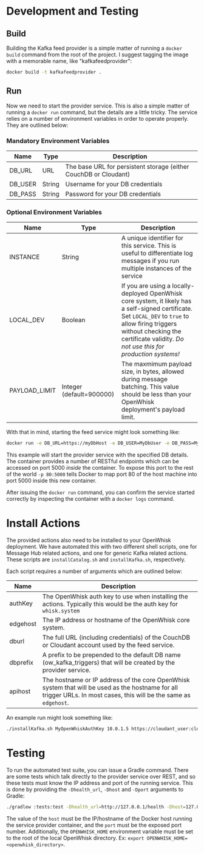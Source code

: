 # Development and Testing
## Build
Building the Kafka feed provider is a simple matter of running a `docker build` command from the root of the project. I suggest tagging the image with a memorable name, like "kafkafeedprovider":

``` sh
docker build -t kafkafeedprovider .
```

## Run
Now we need to start the provider service. This is also a simple matter of running a `docker run` command, but the details are a little tricky. The service relies on a number of environment variables in order to operate properly. They are outlined below:

### Mandatory Environment Variables
|Name|Type|Description|
|---|---|---|
|DB_URL|URL|The base URL for persistent storage (either CouchDB or Cloudant)|
|DB_USER|String|Username for your DB credentials|
|DB_PASS|String|Password for your DB credentials|

### Optional Environment Variables
|Name|Type|Description|
|---|---|---|
|INSTANCE|String|A unique identifier for this service. This is useful to differentiate log messages if you run multiple instances of the service|
|LOCAL_DEV|Boolean|If you are using a locally-deployed OpenWhisk core system, it likely has a self-signed certificate. Set `LOCAL_DEV` to `true` to allow firing triggers without checking the certificate validity. *Do not use this for production systems!*|
|PAYLOAD_LIMIT|Integer (default=900000)|The maxmimum payload size, in bytes, allowed during message batching. This value should be less than your OpenWhisk deployment's payload limit.|

With that in mind, starting the feed service might look something like:

```sh
docker run -e DB_URL=https://myDbHost -e DB_USER=MyDbUser -e DB_PASS=MySuperSecret -p 80:5000 kafkafeedprovider
```

This example will start the provider service with the specified DB details. The container provides a number of RESTful endpoints which can be accessed on port 5000 _inside_ the container. To expose this port to the rest of the world `-p 80:5000` tells Docker to map port 80 of the host machine into port 5000 inside this new container.

After issuing the `docker run` command, you can confirm the service started correctly by inspecting the container with a `docker logs` command.

# Install Actions
The provided actions also need to be installed to your OpenWhisk deployment. We have automated this with two different shell scripts, one for Message Hub related actions, and one for generic Kafka related actions. These scripts are `installCatalog.sh` and `installKafka.sh`, respectively.

Each script requires a number of arguments which are outlined below:

|Name|Description|
|---|---|
|authKey|The OpenWhisk auth key to use when installing the actions. Typically this would be the auth key for `whisk.system`|
|edgehost|The IP address or hostname of the OpenWhisk core system.|
|dburl|The full URL (including credentials) of the CouchDB or Cloudant account used by the feed service.|
|dbprefix|A prefix to be prepended to the default DB name (ow_kafka_triggers) that will be created by the provider service.|
|apihost|The hostname or IP address of the core OpenWhisk system that will be used as the hostname for all trigger URLs. In most cases, this will be the same as `edgehost`.|

An example run might look something like:

```sh
./installKafka.sh MyOpenWhiskAuthKey 10.0.1.5 https://cloudant_user:cloudant_pw@cloudant.com staging_db_prefix 10.0.1.5
```

# Testing
To run the automated test suite, you can issue a Gradle command. There are some tests which talk directly to the provider service over REST, and so these tests must know the IP address and port of the running service. This is done by providing the `-Dhealth_url`, `-Dhost` and `-Dport` arguments to Gradle:

```sh
./gradlew :tests:test -Dhealth_url=http://127.0.0.1/health -Dhost=127.0.0.1 -Dport=80
```

The value of the `host` must be the IP/hostname of the Docker host running the service provider container, and the `port` must be the exposed port number. Additionally, the `OPENWHISK_HOME` environment variable must be set to the root of the local OpenWhisk directory. Ex: `export OPENWHISK_HOME=<openwhisk_directory>`.
